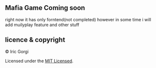 ## Mafia Game Coming soon
right now it has only forntend(not completed) however in some time i will add muilyplay feature and other stuff
## licence & copyright

© Iric Gorgi

Licensed under the [MIT Licensed](LICENSE).
